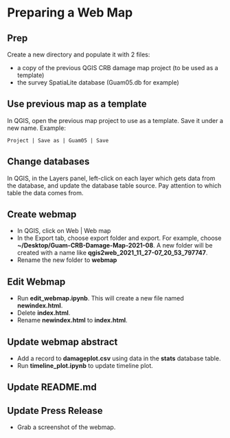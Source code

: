 # Preparing a Web Map

## Prep

Create a new directory and populate it with 2 files: 

* a copy of the previous QGIS CRB damage map project (to be used as a template)
* the survey SpatiaLite database (Guam05.db for example)

## Use previous map as a template

In QGIS, open the previous map project to use as a template. Save it under a new name. Example: 
```
Project | Save as | Guam05 | Save
```

## Change databases

In QGIS, in the Layers panel, left-click on each layer which gets data from the database, and update the database table source. Pay attention to which table the data comes from.

## Create webmap

* In QGIS, click on Web | Web map
* In the Export tab, choose export folder and export. For example, choose **~/Desktop/Guam-CRB-Damage-Map-2021-08**.  A new folder will be created with a name like **qgis2web_2021_11_27-07_20_53_797747**. 
* Rename the new folder to **webmap**

## Edit Webmap

* Run **edit_webmap.ipynb**. This will create a new file named **newindex.html**.
* Delete **index.html**.
* Rename **newindex.html** to **index.html**. 

## Update webmap abstract

* Add a record to **damageplot.csv** using data in the **stats** database table. 
* Run **timeline_plot.ipynb** to update timeline plot.

## Update README.md

## Update Press Release

* Grab a screenshot of the webmap.